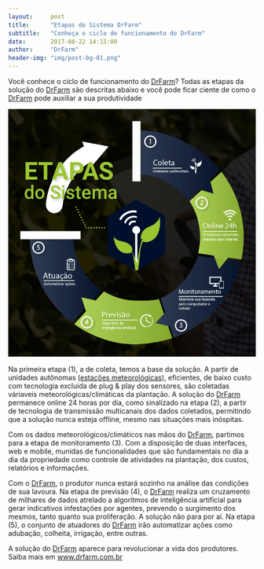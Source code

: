 ```yaml
---
layout:     post
title:      "Etapas do Sistema DrFarm"
subtitle:   "Conheça o ciclo de funcionamento do DrFarm"
date:       2017-08-22 14:15:00
author:     "DrFarm"
header-img: "img/post-bg-01.png"
---
```


<p>
  Você conhece o ciclo de funcionamento do <a href="https://drfarm.com.br">DrFarm</a>?
  Todas as etapas da solução do <a href="https://drfarm.com.br">DrFarm</a> são descritas
  abaixo e você pode ficar ciente de como o <a href="https://drfarm.com.br">DrFarm</a>
  pode auxiliar a sua produtividade
</p>

<p>
  <img src="/img/etapas-sistema.png" alt="" style="align: center" alt="Etapas do Sistema DrFarm" />
</p>

<p>
  Na primeira etapa (1), a de coleta, temos a base da solução. A partir de unidades
  autônomas (<a href="https://drfarm.com.br">estações meteorológicas</a>), eficientes,
  de baixo custo com tecnologia excluida de plug & play dos sensores, são coletadas
  váriaveis meteorológicas/climáticas da plantação. A solução do <a href="https://drfarm.com.br">DrFarm</a>
  permanece online 24 horas por dia, como sinalizado na etapa (2), a partir de tecnologia de
  transmissão multicanais dos dados coletados, permitindo que a solução nunca esteja
  offline, mesmo nas situações mais inóspitas.
</p>

<p>
  Com os dados meteorológicos/climáticos nas mãos do <a href="https://drfarm.com.br">DrFarm</a>,
  partimos para a etapa de monitoramento (3). Com a disposição de duas interfaces, web e mobile,
  munidas de funcionalidades que são fundamentais no dia a dia da propriedade como controle de
  atividades na plantação, dos custos, relatórios e informações.
</p>

<p>
  Com o <a href="https://drfarm.com.br">DrFarm</a>, o produtor nunca estará sozinho na análise
  das condições de sua lavoura. Na etapa de previsão (4), o <a href="https://drfarm.com.br">DrFarm</a>
  realiza um cruzamento de milhares de dados atrelado a algoritmos de inteligência artificial para
  gerar indicativos infestações por agentes, prevendo o surgimento dos mesmos, tanto quanto sua
  proliferação. A solução não para por aí. Na etapa (5), o conjunto de atuadores do
  <a href="https://drfarm.com.br">DrFarm</a> irão automatizar ações como adubação, colheita,
  irrigação, entre outras.
</p>

<p>
  A solução do <a href="https://drfarm.com.br">DrFarm</a> aparece para revolucionar a vida dos produtores.
  Saiba mais em <a href="https://drfarm.com.br">www.drfarm.com.br</a>
</p>
